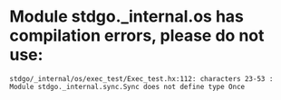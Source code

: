 # Module stdgo._internal.os has compilation errors, please do not use:
```
stdgo/_internal/os/exec_test/Exec_test.hx:112: characters 23-53 : Module stdgo._internal.sync.Sync does not define type Once

```

